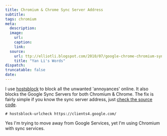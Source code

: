 ```yaml
---
title: Chromium & Chrome Sync Server Address
subtitle:
tags: chromium
meta:
  description:
  image:
    url:
    caption:
    link:
  source:
    url: ttp://elliotli.blogspot.com/2010/07/google-chrome-chromium-sync-server.html
    title: "Yan Li's Words"
dispatch:
truncatable: false
date:
---
```

I use [hostsblock](http://gaenserich.github.io/hostsblock/ "http://gaenserich.github.io/hostsblock/") to block all the unwanted 'annoyances' online. It also blocks the Google Sync Servers for both Chromium & Chrome. The fix is fairly simple if you know the sync server address, just [check the source code](http://src.chromium.org/svn/trunk/src/chrome/browser/sync/profile_sync_service.cc "Chromium & Chrome Sync Server Address").

	# hostsblock-urlcheck https://clients4.google.com/

Yes I'm trying to move away from Google Services, yet I'm using Chromium with sync services.
